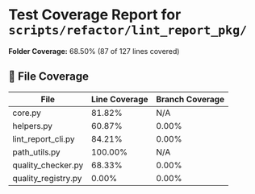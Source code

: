 # Test Coverage Report for `scripts/refactor/lint_report_pkg/`

**Folder Coverage:** 68.50% (87 of 127 lines covered)

## 📄 File Coverage
| File | Line Coverage | Branch Coverage |
| ---- | ------------- | ---------------- |
| core.py | 81.82% | N/A |
| helpers.py | 60.87% | 0.00% |
| lint_report_cli.py | 84.21% | 0.00% |
| path_utils.py | 100.00% | N/A |
| quality_checker.py | 68.33% | 0.00% |
| quality_registry.py | 0.00% | 0.00% |